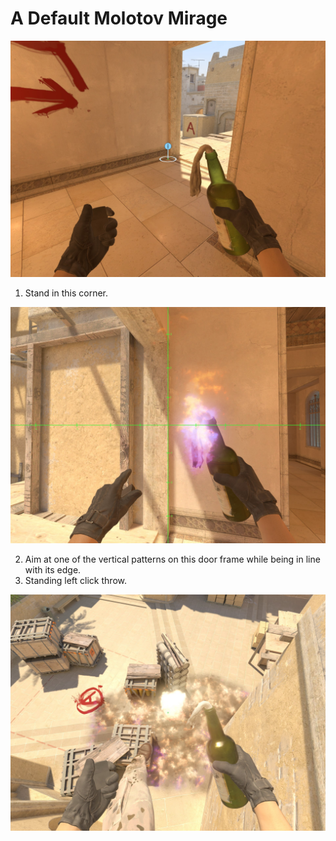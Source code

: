 # A Default Molotov Mirage

![Spot](./pos.jpg)

1. Stand in this corner.

![Aim](./aim.jpg)

2. Aim at one of the vertical patterns on this door frame while being in line with its edge.
3. Standing left click throw.

![Result](./res.jpg)
